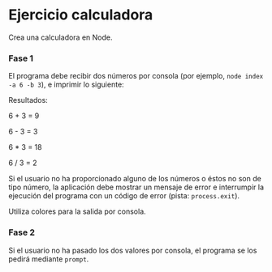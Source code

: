 # Ejercicio calculadora

Crea una calculadora en Node.

### Fase 1

El programa debe recibir dos números por consola (por ejemplo, `node index -a 6 -b 3`), e imprimir lo siguiente:

Resultados:

6 + 3 = 9

6 - 3 = 3

6 \* 3 = 18

6 / 3 = 2

Si el usuario no ha proporcionado alguno de los números o éstos no son de tipo número, la aplicación debe mostrar un mensaje de error e interrumpir la ejecución del programa con un código de error (pista: `process.exit`).

Utiliza colores para la salida por consola.

### Fase 2

Si el usuario no ha pasado los dos valores por consola, el programa se los pedirá mediante `prompt`.
